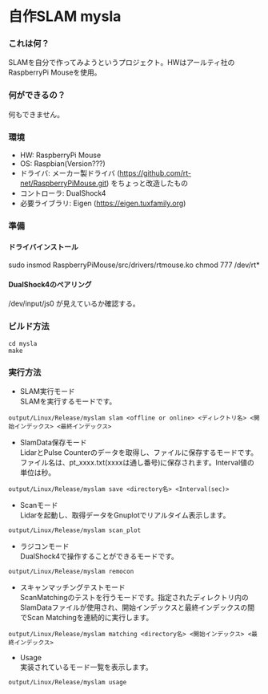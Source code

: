 # 自作SLAM mysla
### これは何？
SLAMを自分で作ってみようというプロジェクト。HWはアールティ社のRaspberryPi Mouseを使用。

### 何ができるの？
何もできません。

### 環境
* HW: RaspberryPi Mouse
* OS: Raspbian(Version???)
* ドライバ: メーカー製ドライバ (https://github.com/rt-net/RaspberryPiMouse.git) をちょっと改造したもの
* コントローラ: DualShock4
* 必要ライブラリ: Eigen (https://eigen.tuxfamily.org)

### 準備

#### ドライバインストール
sudo insmod RaspberryPiMouse/src/drivers/rtmouse.ko
chmod 777 /dev/rt*

#### DualShock4のペアリング
/dev/input/js0 が見えているか確認する。

### ビルド方法
```
cd mysla  
make
```

### 実行方法

* SLAM実行モード  
SLAMを実行するモードです。
```
output/Linux/Release/myslam slam <offline or online> <ディレクトリ名> <開始インデックス> <最終インデックス>
```

* SlamData保存モード  
LidarとPulse Counterのデータを取得し、ファイルに保存するモードです。ファイル名は、pt_xxxx.txt(xxxxは通し番号)に保存されます。Interval値の単位は秒。
```
output/Linux/Release/myslam save <directory名> <Interval(sec)>
```

* Scanモード  
Lidarを起動し、取得データをGnuplotでリアルタイム表示します。
```
output/Linux/Release/myslam scan_plot
```

* ラジコンモード  
DualShock4で操作することができるモードです。
```
output/Linux/Release/myslam remocon
```

* スキャンマッチングテストモード  
ScanMatchingのテストを行うモードです。指定されたディレクトリ内のSlamDataファイルが使用され、開始インデックスと最終インデックスの間でScan Matchingを連続的に実行します。
```
output/Linux/Release/myslam matching <directory名> <開始インデックス> <最終インデックス>
```

* Usage  
実装されているモード一覧を表示します。
```
output/Linux/Release/myslam usage
```


